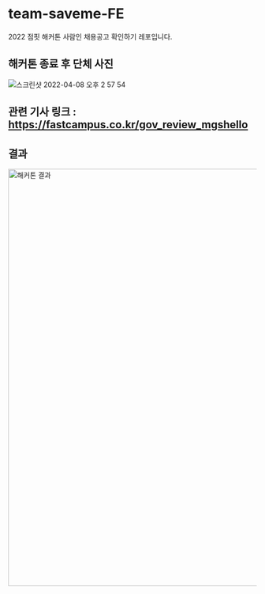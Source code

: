 # team-saveme-FE
2022 점핏 해커톤 사람인 채용공고 확인하기 레포입니다.

## 해커톤 종료 후 단체 사진

![스크린샷 2022-04-08 오후 2 57 54](https://user-images.githubusercontent.com/87749134/162377352-47b18312-77bf-4b9d-a682-abb65826e5d4.png)


## 관련 기사 링크 : https://fastcampus.co.kr/gov_review_mgshello

## 결과 

<img width="844" alt="해커톤 결과" src="https://user-images.githubusercontent.com/87749134/162377511-e633de0f-ffa1-4c68-bb0c-7e2f1f11715b.png">
